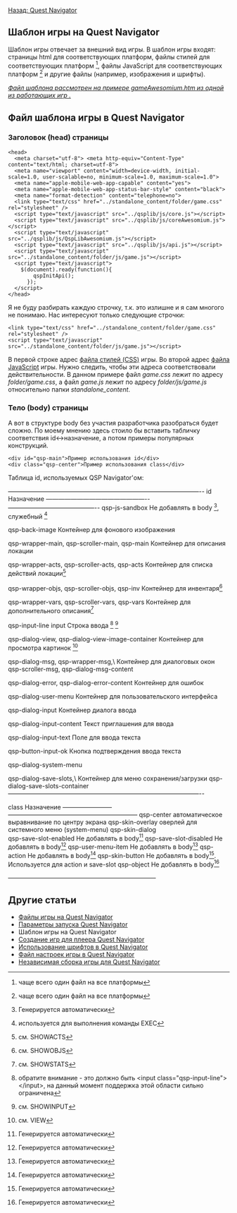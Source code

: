 [Назад: Quest Navigator](../../navigator.md)

## Шаблон игры на Quest Navigator

Шаблон игры отвечает за внешний вид игры. В шаблон игры входят: страницы html для соответствующих платформ, файлы стилей для соответствующих платформ [^1], файлы JavaScript для соответствующих платформ [^2] и другие файлы (например, изображения и шрифты).

<u>*Файл шаблона рассмотрен на примере gameAwesomium.htm из одной из работающих игр .*</u>

## Файл шаблона игры в Quest Navigator

### Заголовок (head) страницы

``` html5
<head>
  <meta charset="utf-8"> <meta http-equiv="Content-Type" content="text/html; charset=utf-8">
  <meta name="viewport" content="width=device-width, initial-scale=1.0, user-scalable=no, minimum-scale=1.0, maximum-scale=1.0">
  <meta name="apple-mobile-web-app-capable" content="yes">
  <meta name="apple-mobile-web-app-status-bar-style" content="black">
  <meta name="format-detection" content="telephone=no">
  <link type="text/css" href="../standalone_content/folder/game.css" rel="stylesheet" />
  <script type="text/javascript" src="../qsplib/js/core.js"></script>
  <script type="text/javascript" src="../qsplib/js/coreAwesomium.js"></script>
  <script type="text/javascript" src="../qsplib/js/QspLibAwesomium.js"></script>
  <script type="text/javascript" src="../qsplib/js/api.js"></script>
  <script type="text/javascript" src="../standalone_content/folder/js/game.js"></script>
  <script type="text/javascript">
    $(document).ready(function(){
        qspInitApi();
      });
  </script>
</head>
```

Я не буду разбирать каждую строчку, т.к. это излишне и я сам многого не понимаю. Нас интересуют только следующие строчки:

``` html5
<link type="text/css" href="../standalone_content/folder/game.css" rel="stylesheet" />
<script type="text/javascript" src="../standalone_content/folder/js/game.js"></script>
```

В первой строке адрес [файла стилей (CSS)](fajl_css_igry_v_quest_navigator) игры. Во второй адрес [файла JavaScript](fajl_js_igry_v_quest_navigator) игры. Нужно следить, чтобы эти адреса соответствовали действительности. В данном примере файл *game.css* лежит по адресу *folder/game.css*, а файл *game.js* лежит по адресу *folder/js/game.js* относительно папки *standalone_content*.

### Тело (body) страницы

А вот в структуре body без участия разработчика разобраться будет сложно. По моему мнению здесь стоило бы вставить табличку соответствия id\<-\>назначение, а потом примеры популярных конструкций.

    <div id="qsp-main">Пример использования id</div>
    <div class="qsp-center">Пример использования class</div>

Таблица id, используемых QSP Navigator\'ом:

  ———————————————————————————————--
  id                                                 Назначение
  ————————————————-- ——————————————--
  qsp-js-sandbox                                     Не добавлять в body [^3], служебный [^4]

  qsp-back-image                                     Контейнер для фонового изображения

  qsp-wrapper-main, qsp-scroller-main, qsp-main      Контейнер для описания локации

  qsp-wrapper-acts, qsp-scroller-acts, qsp-acts      Контейнер для списка действий локации[^5]

  qsp-wrapper-objs, qsp-scroller-objs, qsp-inv       Контейнер для инвентаря[^6]

  qsp-wrapper-vars, qsp-scroller-vars, qsp-vars      Контейнер для дополнительного описания[^7]

  qsp-input-line input                               Строка ввода [^8] [^9]

  qsp-dialog-view, qsp-dialog-view-image-container   Контейнер для просмотра картинок [^10]

  qsp-dialog-msg, qsp-wrapper-msg,\                  Контейнер для диалоговых окон
  qsp-scroller-msg, qsp-dialog-msg-content           

  qsp-dialog-error, qsp-dialog-error-content         Контейнер для ошибок

  qsp-dialog-user-menu                               Контейнер для пользовательского интерфейса

  qsp-dialog-input                                   Контейнер диалога ввода

  qsp-dialog-input-content                           Текст приглашения для ввода

  qsp-dialog-input-text                              Поле для ввода текста

  qsp-button-input-ok                                Кнопка подтверждения ввода текста

  qsp-dialog-system-menu                             

  qsp-dialog-save-slots,\                            Контейнер для меню сохранения/загрузки
  qsp-dialog-save-slots-container                    
  ———————————————————————————————--

  class                    Назначение
  ———————— —————————————————————
  qsp-center               автоматическое выравнивание по центру экрана
  qsp-skin-overlay         оверлей для системного меню (system-menu)
  qsp-skin-dialog          
  qsp-save-slot-enabled    Не добавлять в body[^11]
  qsp-save-slot-disabled   Не добавлять в body[^12]
  qsp-user-menu-item       Не добавлять в body[^13]
  qsp-action               Не добавлять в body[^14]
  qsp-skin-button          Не добавлять в body[^15]. Используется для action и save-slot
  qsp-object               Не добавлять в body[^16]

————————————————————————

## Другие статьи

*  [Файлы игры на Quest Navigator](../navigator_game_files.md)
*  [Параметры запуска Quest Navigator](../navigator_command_line.md)
*  Шаблон игры на Quest Navigator
*  [Создание игр для плеера Quest Navigator](../sozdanie_igr_na_quest_navigator.md)
*  [Использование шрифтов в Quest Navigator](../ispolzovanie_shriftov_v_quest_navigator.md)
*  [Файл настроек игры в Quest Navigator](../fajl_nastroek_igry_v_quest_navigator.md)
*  [Независимая сборка игры для Quest Navigator](../navigator_standalone.md)

[^1]: чаще всего один файл на все платформы

[^2]: чаще всего один файл на все платформы

[^3]: Генерируется автоматически

[^4]: используется для выполнения команды EXEC

[^5]: см. SHOWACTS

[^6]: см. SHOWOBJS

[^7]: см. SHOWSTATS

[^8]: обратите внимание - это должно быть \<input class="qsp-input-line"\> \</input\>, на данный момент поддержка этой области сильно ограничена

[^9]: см. SHOWINPUT

[^10]: см. VIEW

[^11]: Генерируется автоматически

[^12]: Генерируется автоматически

[^13]: Генерируется автоматически

[^14]: Генерируется автоматически

[^15]: Генерируется автоматически

[^16]: Генерируется автоматически
